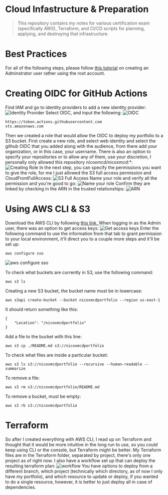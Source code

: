 # Cloud Infastructure & Preparation
> This repository contains my notes for various certification exam (specifically AWS), Terraform, and CI/CD scripts for planning, applying, and destroying that infrastructure.

# Best Practices
For all of the following steps, please follow [this tutorial](https://www.youtube.com/watch?v=_KhrGFV_Npw) on creating an Adminstrator user rather using the root account.


# Creating OIDC for GitHub Actions
Find IAM and go to identity providers to add a new identity provider:
![Identity Provider](https://github.com/user-attachments/assets/bbc0f9a6-a334-43a7-b36b-8d636ef65c9e)
Select OIDC, and input the following:
![OIDC](https://github.com/user-attachments/assets/2f515c9f-03d3-4854-bd81-ee845737ecb9)
```
https://token.actions.githubusercontent.com
sts.amazonaws.com
```
Then we created a role that would allow the OIDC to deploy my portfolio to a S3 bucket. First create a new role, and select web identity and select the github OIDC that you added along with the audience, from there add your organization, or in this case, your username. There is also an option to specify your repositories or to allow any of them, use your discretion, I personally only allowed this repository nicoxmcd/nicoxmcd:*:
![Creating Role](https://github.com/user-attachments/assets/26b3429b-b8ef-4d76-92df-0287c21223f5)
In the next step, you can specify the permissions you want to give the role, for me I just allowed the S3 full access permission and CloudFrontFullAccess:
![S3 Full Access](https://github.com/user-attachments/assets/7c68e15d-583a-4953-90d9-60d1521c1d34)
Name your role and verify all the permission and you're good to go:
![Name your role](https://github.com/user-attachments/assets/9940860e-e15c-4108-adf9-4f01c731cc45)
Confirm they are linked by checking in the ARN in the trusted relationships:
![ARN](https://github.com/user-attachments/assets/888aafa4-6f61-4a9d-aadd-e8ae94e77cf0)

# Using AWS CLI & S3
Download the AWS CLI by following [this link. ](https://docs.aws.amazon.com/cli/latest/userguide/getting-started-install.html)
When logging in as the Admin user, there was an option to get access keys:
![Get access keys](https://github.com/user-attachments/assets/1c6ace11-1b1a-4633-b808-337bf2f6c1eb)
Enter the following command to use the information from that tab to grant permission to your local environment, it'll direct you to a couple more steps and it'll be set up:
```
aws configure sso
```
![aws configure sso](https://github.com/user-attachments/assets/f34a43c2-f4c8-4d77-85d6-fa408e629c10)

To check what buckets are currently in S3, use the following command:
```
aws s3 ls
```
Creating a new S3 bucket, the bucket name must be in lowercase:
```
aws s3api create-bucket --bucket nicoxmcdportfolio --region us-east-1
```
It should return something like this:
```
{
    "Location": "/nicoxmcdportfolio"
}
```
Add a file to the bucket with this line:
```
aws s3 cp ./README.md s3://nicoxmcdportfolio
```

To check what files are inside a particular bucket:
```
aws s3 ls s3://nicoxmcdportfolio --recursive --human-readable --summarize
```
To remove a file:
```
aws s3 rm s3://nicoxmcdportfolio/README.md
```
To remove a bucket, must be empty:
```
aws s3 rb s3://nicoxmcdportfolio
```
# Terraform
So after I created everything with AWS CLI, I read up on Terraform and thought that it would be more intuitive in the long run to use, so you *could* keep using CLI or the console, but Terraform might be better. My Terraform files are in the Terraform folder, separated by project, there's only one project as of right now.
I also have a workflow set up that can deploy the resulting terraform plan:
![workflow](https://github.com/user-attachments/assets/7abe7ae8-ab58-4ae5-8208-3a78bb885764)
You have options to deploy from a different branch, which project (technically which directory, as of now I only have my portfolio), and which resource to update or deploy, if you wanted to do a single resource, however, it is better to just deploy all in case of dependencies.
